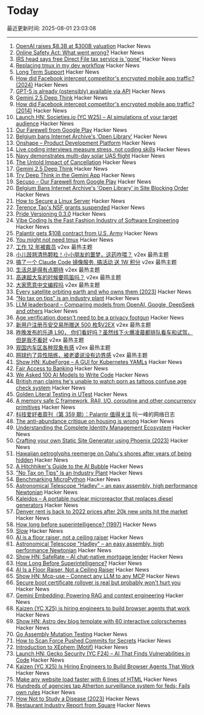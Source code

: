 # Today

最近更新时间: 2025-08-01 23:03:08

--- 
1. [OpenAI raises $8.3B at $300B valuation](https://www.nytimes.com/2025/08/01/business/dealbook/openai-ai-mega-funding-deal.html) Hacker News
2. [Online Safety Act: What went wrong?](https://therectangle.substack.com/p/online-safety-act-what-went-wrong) Hacker News
3. [IRS head says free Direct File tax service is 'gone'](https://www.theverge.com/news/717308/irs-direct-file-gone-billy-long-trump-administration) Hacker News
4. [Replacing tmux in my dev workflow](https://bower.sh/you-might-not-need-tmux) Hacker News
5. [Long Term Support](https://www.sqlite.org/lts.html) Hacker News
6. [How did Facebook intercept competitor's encrypted mobile app traffic? (2024)](https://haxrob.net/onavo-facebook-ssl-mitm-technical-analysis/) Hacker News
7. [GPT-5 is already (ostensibly) available via API](https://old.reddit.com/r/OpenAI/comments/1mettre/gpt5_is_already_ostensibly_available_via_api/) Hacker News
8. [Gemini 2.5 Deep Think](https://blog.google/products/gemini/gemini-2-5-deep-think/) Hacker News
9. [How did Facebook intercept competitor's encrypted mobile app traffic? (2014)](https://haxrob.net/onavo-facebook-ssl-mitm-technical-analysis/) Hacker News
10. [Launch HN: Societies.io (YC W25) – AI simulations of your target audience](https://news.ycombinator.com/item?id=44755654) Hacker News
11. [Our Farewell from Google Play](https://secuso.aifb.kit.edu/english/2809.php) Hacker News
12. [Belgium bans Internet Archive's ‘Open Library’](https://torrentfreak.com/belgium-bans-internet-archives-open-library-in-sweeping-site-blocking-order/) Hacker News
13. [Onshape – Product Development Platform](https://www.onshape.com/en/) Hacker News
14. [Live coding interviews measure stress, not coding skills](https://hadid.dev/posts/living-coding/) Hacker News
15. [Navy demonstrates multi-day solar UAS flight](https://www.navair.navy.mil/news/Navy-demonstrates-multi-day-solar-UAS-flight/Tue-07292025-1554) Hacker News
16. [The Untold Impact of Cancellation](https://pretty.direct/impact) Hacker News
17. [Gemini 2.5 Deep Think](https://twitter.com/GoogleDeepMind/status/1951239132950204439) Hacker News
18. [Try Deep Think in the Gemini App](https://blog.google/products/gemini/gemini-2-5-deep-think/) Hacker News
19. [Secuso – Our Farewell from Google Play](https://secuso.aifb.kit.edu/english/2809.php) Hacker News
20. [Belgium Bans Internet Archive's 'Open Library' in Site Blocking Order](https://torrentfreak.com/belgium-bans-internet-archives-open-library-in-sweeping-site-blocking-order/) Hacker News
21. [How to Secure a Linux Server](https://github.com/imthenachoman/How-To-Secure-A-Linux-Server) Hacker News
22. [Terence Tao's NSF grants suspended](https://bsky.app/profile/dangaristo.bsky.social/post/3lvc7ldavhk2o) Hacker News
23. [Pride Versioning 0.3.0](https://pridever.org/) Hacker News
24. [Vibe Coding Is the Fast Fashion Industry of Software Engineering](https://pdelboca.me/writings/2025/08/01/vibe-coding-fast-fashion.html) Hacker News
25. [Palantir gets $10B contract from U.S. Army](https://www.washingtonpost.com/technology/2025/07/31/palantir-army-contract-10bn/) Hacker News
26. [You might not need tmux](https://bower.sh/you-might-not-need-tmux) Hacker News
27. [工作 12 年被裁员](https://www.v2ex.com/t/1149296) v2ex 最热主题
28. [小儿豉翘清热颗粒！小小朋友的噩梦，这药咋喂？](https://www.v2ex.com/t/1149217) v2ex 最热主题
29. [搞了一个 Claude Code 镜像服务, 搞活动 送 1W 积分](https://www.v2ex.com/t/1149223) v2ex 最热主题
30. [生活总是得有点期待](https://www.v2ex.com/t/1149209) v2ex 最热主题
31. [高速超大车的时候要鸣笛吗？](https://www.v2ex.com/t/1149181) v2ex 最热主题
32. [大家愿意中文编程吗](https://www.v2ex.com/t/1149176) v2ex 最热主题
33. [Every satellite orbiting earth and who owns them (2023)](https://dewesoft.com/blog/every-satellite-orbiting-earth-and-who-owns-them) Hacker News
34. [“No tax on tips” is an industry plant](https://www.newyorker.com/magazine/2025/08/04/no-tax-on-tips-is-an-industry-plant) Hacker News
35. [LLM leaderboard – Comparing models from OpenAI, Google, DeepSeek and others](https://artificialanalysis.ai/leaderboards/models) Hacker News
36. [Age verification doesn't need to be a privacy footgun](https://soatok.blog/2025/07/31/age-verification-doesnt-need-to-be-a-privacy-footgun/) Hacker News
37. [新用户注册币安交易所赠送 500 枚$V2EX](https://www.v2ex.com/t/1149178) v2ex 最热主题
38. [昨晚发布的乐道 L90， 你们看好吗？虽然线下火爆凌晨都排队看车和试驾，但是我不看好](https://www.v2ex.com/t/1149164) v2ex 最热主题
39. [观国内车区各种现象有感](https://www.v2ex.com/t/1149155) v2ex 最热主题
40. [网球约了异性陪练，被老婆说没有边界感](https://www.v2ex.com/t/1149153) v2ex 最热主题
41. [Show HN: KubeForge – A GUI for Kubernetes YAMLs](https://github.com/kubenote/KubeForge) Hacker News
42. [Fair Access to Banking](https://usips.org/blog/2025/07/fair-access-to-banking/) Hacker News
43. [We Asked 100 AI Models to Write Code](https://www.veracode.com/blog/genai-code-security-report/) Hacker News
44. [British man claims he's unable to watch porn as tattoos confuse age check system](https://needtoknow.co.uk/2025/07/30/britains-most-tattooed-man-claims-he-is-unable-to-watch-prn-as-new-age-check-system-mistakes-his-ink-for-a-mask/) Hacker News
45. [Golden Literal Testing in UTest](https://www.lihaoyi.com/post/GoldenLiteralTestinginuTest090.html) Hacker News
46. [A memory safe C framework, RAII, I/O, coroutine and other concurrency primitives](https://zelang-dev.github.io/c-asio/) Hacker News
47. [科技爱好者周刊（第 359 期）：Palantir 值得关注](http://www.ruanyifeng.com/blog/2025/08/weekly-issue-359.html) 阮一峰的网络日志
48. [The anti-abundance critique on housing is wrong](https://www.derekthompson.org/p/the-anti-abundance-critique-on-housing) Hacker News
49. [Understanding the Complete Identity Management Ecosystem](https://guptadeepak.com/understanding-the-complete-identity-management-ecosystem/) Hacker News
50. [Crafting your own Static Site Generator using Phoenix (2023)](https://fly.io/phoenix-files/crafting-your-own-static-site-generator-using-phoenix/) Hacker News
51. [Hawaiian petroglyphs reemerge on Oahu's shores after years of being hidden](https://archaeologymag.com/2025/07/hawaiian-petroglyphs-reemerge-on-oahu/) Hacker News
52. [A Hitchhiker's Guide to the AI Bubble](https://fluxus.io/article/a-hitchhikers-guide-to-the-ai-bubble) Hacker News
53. ["No Tax on Tips" Is an Industry Plant](https://www.newyorker.com/magazine/2025/08/04/no-tax-on-tips-is-an-industry-plant) Hacker News
54. [Benchmarking MicroPython](https://blog.miguelgrinberg.com/post/benchmarking-micropython) Hacker News
55. [Astronomical Telescope “Hadley” – an easy assembly, high performance Newtonian](https://www.printables.com/model/224383-astronomical-telescope-hadley-an-easy-assembly-hig) Hacker News
56. [Kaleidos – A portable nuclear microreactor that replaces diesel generators](https://radiantnuclear.com/) Hacker News
57. [Denver rent is back to 2022 prices after 20k new units hit the market](https://denverite.com/2025/07/25/denver-rent-prices-drop-q2/) Hacker News
58. [How long before superintelligence? (1997)](https://nickbostrom.com/superintelligence) Hacker News
59. [Slow](https://michaelnotebook.com/slow/index.html) Hacker News
60. [AI is a floor raiser, not a ceiling raiser](https://elroy.bot/blog/2025/07/29/ai-is-a-floor-raiser-not-a-ceiling-raiser.html) Hacker News
61. [Astronomical Telescope "Hadley" – an easy assembly, high performance Newtonian](https://www.printables.com/model/224383-astronomical-telescope-hadley-an-easy-assembly-hig) Hacker News
62. [Show HN: SafeRate – AI chat-native mortgage lender](https://saferate.com/) Hacker News
63. [How Long Before Superintelligence?](https://nickbostrom.com/superintelligence) Hacker News
64. [AI Is a Floor Raiser, Not a Ceiling Raiser](https://elroy.bot/blog/2025/07/29/ai-is-a-floor-raiser-not-a-ceiling-raiser.html) Hacker News
65. [Show HN: Mcp-use – Connect any LLM to any MCP](https://github.com/mcp-use/mcp-use) Hacker News
66. [Secure boot certificate rollover is real but probably won't hurt you](https://mjg59.dreamwidth.org/72892.html) Hacker News
67. [Gemini Embedding: Powering RAG and context engineering](https://developers.googleblog.com/en/gemini-embedding-powering-rag-context-engineering/) Hacker News
68. [Kaizen (YC X25) is hiring engineers to build browser agents that work](https://www.kaizenautomation.com/jobs) Hacker News
69. [Show HN: Astro dev blog template with 60 interactive colorschemes](https://multiterm.stelclementine.com) Hacker News
70. [Go Assembly Mutation Testing](https://words.filippo.io/assembly-mutation/) Hacker News
71. [How to Scan Force Pushed Commits for Secrets](https://trufflesecurity.com/blog/how-to-scan-force-pushed-commits-for-secrets) Hacker News
72. [Introduction to XEphem (Motif)](http://spiff.rit.edu/classes/phys445/lectures/planetarium/xephem_howto.html) Hacker News
73. [Launch HN: Gecko Security (YC F24) – AI That Finds Vulnerabilities in Code](https://news.ycombinator.com/item?id=44747204) Hacker News
74. [Kaizen (YC X25) Is Hiring Engineers to Build Browser Agents That Work](https://www.kaizenautomation.com/jobs) Hacker News
75. [Make any website load faster with 6 lines of HTML](https://www.docuseal.com/blog/make-any-website-load-faster-with-6-lines-html) Hacker News
76. [Hundreds of agencies tap Atherton surveillance system for feds; Fails own rules](https://www.almanacnews.com/investigative-story/2025/07/30/hundreds-of-agencies-tap-athertons-surveillance-system-for-feds-town-fails-to-follow-own-rules/) Hacker News
77. [How Not to Study a Disease (2023)](https://neurofrontiers.blog/book-review-how-not-to-study-a-disease/) Hacker News
78. [Restaurant Industry Report from Square](https://squareup.com/us/en/press/summer-restaurant-report-2025) Hacker News
